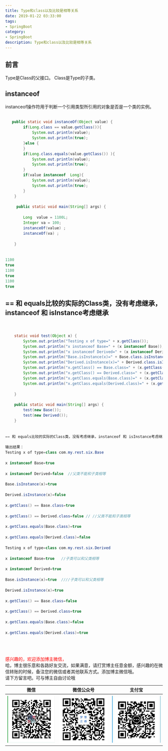 ```yaml
---
title: Type和class以及比较是相等关系
date: 2019-01-22 03:33:00
tags: 
- SpringBoot
category: 
- SpringBoot
description: Type和class以及比较是相等关系
---
```

<!-- image url 
https://raw.githubusercontent.com/HealerJean/HealerJean.github.io/master/blogImages
　　首行缩进
<font color="red">  </font>

<font  color="red" size="4">   </font>


<font size="4">   </font>
-->

## 前言

Type是Class的父接口。
Class是Type的子类。

## instanceof

instanceof操作符用于判断一个引用类型所引用的对象是否是一个类的实例。


```java

   public static void instanceOf(Object value) {
        if(Long.class == value.getClass()){
            System.out.println(value);
            System.out.println(true);
        }else {
        }
        if(Long.class.equals(value.getClass()) ){
            System.out.println(value);
            System.out.println(true);
        }
        if(value instanceof  Long){
            System.out.println(value);
            System.out.println(true);
        }
    }
    
     public static void main(String[] args) {

        Long  value = 1100L;
        Integer va = 100;
        instanceOf(value) ;
        instanceOf(va) ;

    }
  
  
1100
true
1100
true
1100
true  
```

## == 和 equals比较的实际的Class类，没有考虑继承，instanceof 和 isInstance考虑继承




```java

 
	static void test(Object x) {
		System.out.println("Testing x of type=" + x.getClass());
		System.out.println("x instanceof Base=" + (x instanceof Base));
		System.out.println("x instanceof Derived=" + (x instanceof Derived));
		System.out.println("Base.isInstance(x)=" + Base.class.isInstance(x));
		System.out.println("Derived.isInstance(x)=" + Derived.class.isInstance(x));
		System.out.println("x.getClass() == Base.class=" + (x.getClass() == Base.class));
		System.out.println("x.getClass() == Derived.class=" + (x.getClass() == Derived.class));
		System.out.println("x.getClass.equals(Base.class)=" + (x.getClass().equals(Base.class)));
		System.out.println("x.getClass.equals(Derived.class)=" + (x.getClass().equals(Derived.class)));
		
	}
	
	public static void main(String[] args) {
		test(new Base());
		test(new Derived());
	}


== 和 equals比较的实际的Class类，没有考虑继承，instanceof 和 isInstance考虑继承

输出结果：
Testing x of type=class com.my.rest.six.Base

x instanceof Base=true 

x instanceof Derived=false  //父类不能和子类相等

Base.isInstance(x)=true

Derived.isInstance(x)=false

x.getClass() == Base.class=true

x.getClass() == Derived.class=false // //父类不能和子类相等

x.getClass.equals(Base.class)=true

x.getClass.equals(Derived.class)=false

Testing x of type=class com.my.rest.six.Derived

x instanceof Base=true   //子类可以和父类相等

x instanceof Derived=true 

Base.isInstance(x)=true  ////子类可以和父类相等

Derived.isInstance(x)=true 

x.getClass() == Base.class=false

x.getClass() == Derived.class=true

x.getClass.equals(Base.class)=false

x.getClass.equals(Derived.class)=true


```




<br/><br/><br/>
<font color="red"> 感兴趣的，欢迎添加博主微信， </font><br/>
哈，博主很乐意和各路好友交流，如果满意，请打赏博主任意金额，感兴趣的在微信转账的时候，备注您的微信或者其他联系方式。添加博主微信哦。
<br/>
请下方留言吧。可与博主自由讨论哦

|微信 | 微信公众号|支付宝|
|:-------:|:-------:|:------:|
| ![微信](https://raw.githubusercontent.com/HealerJean/HealerJean.github.io/master/assets/img/tctip/weixin.jpg)|![微信公众号](https://raw.githubusercontent.com/HealerJean/HealerJean.github.io/master/assets/img/my/qrcode_for_gh_a23c07a2da9e_258.jpg)|![支付宝](https://raw.githubusercontent.com/HealerJean/HealerJean.github.io/master/assets/img/tctip/alpay.jpg) |




<!-- Gitalk 评论 start  -->

<link rel="stylesheet" href="https://unpkg.com/gitalk/dist/gitalk.css">
<script src="https://unpkg.com/gitalk@latest/dist/gitalk.min.js"></script> 
<div id="gitalk-container"></div>    
 <script type="text/javascript">
    var gitalk = new Gitalk({
		clientID: `1d164cd85549874d0e3a`,
		clientSecret: `527c3d223d1e6608953e835b547061037d140355`,
		repo: `HealerJean.github.io`,
		owner: 'HealerJean',
		admin: ['HealerJean'],
		id: 'yigs24wC3Y1Jud9K',
    });
    gitalk.render('gitalk-container');
</script> 

<!-- Gitalk end -->

